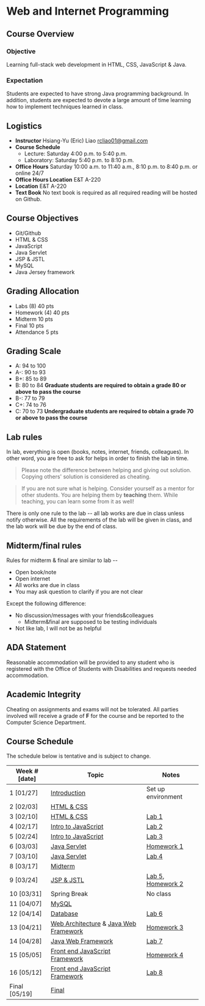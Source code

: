 # Web and Internet Programming

## Course Overview

### Objective

Learning full-stack web development in HTML, CSS, JavaScript & Java.

### Expectation

Students are expected to have strong Java programming background. 
In addition, students are expected to devote a large amount of time learning 
how to implement techniques learned in class.

## Logistics

- **Instructor** Hsiang-Yu (Eric) Liao [rcliao01@gmail.com](mailto:rcliao01@gmail.com)
- **Course Schedule**
   * Lecture: Saturday 4:00 p.m. to 5:40 p.m.
   * Laboratory: Saturday 5:40 p.m. to 8:10 p.m.
- **Office Hours** Saturday 10:00 a.m. to 11:40 a.m., 8:10 p.m. to 8:40 p.m. or online 24/7
- **Office Hours Location** E&T A-220
- **Location** E&T A-220
- **Text Book** No text book is required as all required reading will be hosted on Github.

## Course Objectives

* Git/Github
* HTML & CSS
* JavaScript
* Java Servlet
* JSP & JSTL
* MySQL
* Java Jersey framework

## Grading Allocation

* Labs (8) 40 pts
* Homework (4) 40 pts
* Midterm 10 pts
* Final 10 pts
* Attendance 5 pts

## Grading Scale

* A: 94 to 100
* A-: 90 to 93
* B+: 85 to 89
* B: 80 to 84
**Graduate students are required to obtain a grade 80 or above to pass the course**
* B-: 77 to 79
* C+: 74 to 76
* C: 70 to 73
**Undergraduate students are required to obtain a grade 70 or above to pass the course**

## Lab rules

In lab, everything is open (books, notes, internet, friends, colleagues). In other word,
you are free to ask for helps in order to finish the lab in time.

> Please note the difference between helping and giving out solution. Copying
others' solution is considered as cheating.

> If you are not sure what is helping. Consider yourself as a mentor for other
students. You are helping them by **teaching** them. While teaching,
you can learn some from it as well!

There is only one rule to the lab -- all lab works are due in class unless notify otherwise.
All the requirements of the lab will be given in class, and the lab work will be 
due by the end of class.

## Midterm/final rules

Rules for midterm & final are similar to lab --

* Open book/note
* Open internet
* All works are due in class
* You may ask question to clarify if you are not clear

Except the following difference:

* No discussion/messages with your friends&colleagues
	* Midterm&final are supposed to be testing individuals
* Not like lab, I will not be as helpful

## ADA Statement

Reasonable accommodation will be provided to any student who is registered with
the Office of Students with Disabilities and requests needed accommodation.

## Academic Integrity

Cheating on assignments and exams will not be tolerated. All parties involved
will receive a grade of **F** for the course and be reported to the Computer 
Science Department.

## Course Schedule

The schedule below is tentative and is subject to change.

| Week # [date]      | Topic     | Notes |
| ------------------ | --- | --- |
| 1  [01/27]         | [Introduction][1] | Set up environment |
| 2  [02/03]         | [HTML & CSS][2] |  |
| 3  [02/10]         | [HTML & CSS][2] | [Lab 1][16] |
| 4  [02/17]         | [Intro to JavaScript][3] | [Lab 2][17] |
| 5  [02/24]         | [Intro to JavaScript][3] | [Lab 3][18] |
| 6  [03/03]         | [Java Servlet][4] | [Homework 1][12] |
| 7  [03/10]         | [Java Servlet][4] | [Lab 4][19] |
| 8  [03/17]         | [Midterm][5] |  |
| 9  [03/24]         | [JSP & JSTL][6] | [Lab 5][20], [Homework 2][13] |
| 10 [03/31]         | Spring Break | No class |
| 11 [04/07]         | [MySQL][7] |  |
| 12 [04/14]         | [Database][7] | [Lab 6][21] |
| 13 [04/21]         | [Web Architecture][8] & [Java Web Framework][10] | [Homework 3][14] |
| 14 [04/28]         | [Java Web Framework][10] | [Lab 7][22] |
| 15 [05/05]         | [Front end JavaScript Framework][9] | [Homework 4][15] |
| 16 [05/12]         | [Front end JavaScript Framework][9] | [Lab 8][23] |
| Final [05/19]      | [Final][11] |  |

[1]: notes/introduction.md
[2]: notes/html_css.md
[3]: notes/javascript.md
[4]: notes/java_servlet.md
[5]: notes/midterm.md
[6]: notes/jsp_jstl.md
[7]: notes/database.md
[8]: notes/web_architectures.md
[9]: notes/front_end_framework.md
[10]: notes/modern_java_web.md
[11]: notes/final.md
[12]: notes/homeworks/homework1.md
[13]: notes/homeworks/homework2.md
[14]: notes/homeworks/homework3.md
[15]: notes/homeworks/homework4.md
[16]: notes/labs/lab1.md
[17]: notes/labs/lab2.md
[18]: notes/labs/lab3.md
[19]: notes/labs/lab4.md
[20]: notes/labs/lab5.md
[21]: notes/labs/lab6.md
[22]: notes/labs/lab7.md
[23]: notes/labs/lab8.md
